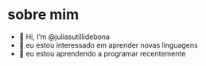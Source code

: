 # sobre mim


- 👋 Hi, I’m @juliasutillidebona
- 👀 eu estou interessado em aprender novas linguagens
- 🌱 eu estou aprendendo a programar recentemente 

<!---
juliasutillidebona/juliasutillidebona is a ✨ special ✨ repository because its `README.md` (this file) appears on your GitHub profile.
You can click the Preview link to take a look at your changes.
--->
